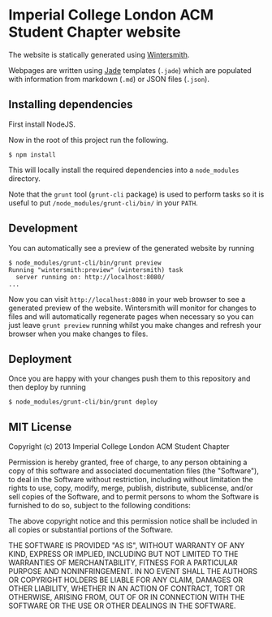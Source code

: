 Imperial College London ACM Student Chapter website
===================================================

The website is statically generated using [Wintersmith](http://wintersmith.io/).

Webpages are written using [Jade](http://jade-lang.com/) templates (``.jade``)
which are populated with information from markdown (``.md``) or JSON files
(``.json``).

Installing dependencies
-----------------------

First install NodeJS.

Now in the root of this project run the following.

```
$ npm install
```

This will locally install the required dependencies into a ``node_modules`` directory.

Note that the ``grunt`` tool (``grunt-cli`` package) is used to perform tasks so it
is useful to put ``/node_modules/grunt-cli/bin/`` in your ``PATH``.

Development
-----------

You can automatically see a preview of the generated website by running

```
$ node_modules/grunt-cli/bin/grunt preview
Running "wintersmith:preview" (wintersmith) task
  server running on: http://localhost:8080/
...
```

Now you can visit ``http://localhost:8080`` in your web browser to see a
generated preview of the website. Wintersmith will monitor for changes to
files and will automatically regenerate pages when necessary so you can
just leave ``grunt preview`` running whilst you make changes and refresh
your browser when you make changes to files.

Deployment
----------

Once you are happy with your changes push them to this repository and then deploy by
running

```
$ node_modules/grunt-cli/bin/grunt deploy
```

MIT License
------------

Copyright (c) 2013 Imperial College London ACM Student Chapter

Permission is hereby granted, free of charge, to any person obtaining a copy of this software and associated documentation files (the "Software"), to deal in the Software without restriction, including without limitation the rights to use, copy, modify, merge, publish, distribute, sublicense, and/or sell copies of the Software, and to permit persons to whom the Software is furnished to do so, subject to the following conditions:

The above copyright notice and this permission notice shall be included in all copies or substantial portions of the Software.

THE SOFTWARE IS PROVIDED "AS IS", WITHOUT WARRANTY OF ANY KIND, EXPRESS OR IMPLIED, INCLUDING BUT NOT LIMITED TO THE WARRANTIES OF MERCHANTABILITY, FITNESS FOR A PARTICULAR PURPOSE AND NONINFRINGEMENT. IN NO EVENT SHALL THE AUTHORS OR COPYRIGHT HOLDERS BE LIABLE FOR ANY CLAIM, DAMAGES OR OTHER LIABILITY, WHETHER IN AN ACTION OF CONTRACT, TORT OR OTHERWISE, ARISING FROM, OUT OF OR IN CONNECTION WITH THE SOFTWARE OR THE USE OR OTHER DEALINGS IN THE SOFTWARE.
